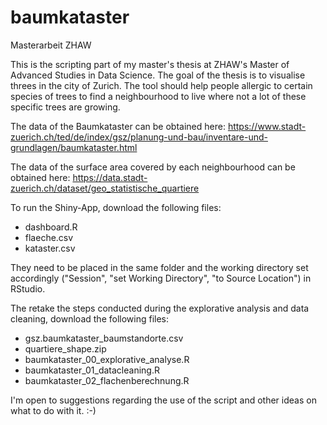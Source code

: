 # baumkataster
Masterarbeit ZHAW

This is the scripting part of my master's thesis at ZHAW's Master of Advanced Studies in Data Science. The goal of the thesis is to visualise threes in the city of Zurich. The tool should help people allergic to certain species of trees to find a neighbourhood to live where not a lot of these specific trees are growing.

The data of the Baumkataster can be obtained here: 
https://www.stadt-zuerich.ch/ted/de/index/gsz/planung-und-bau/inventare-und-grundlagen/baumkataster.html

The data of the surface area covered by each neighbourhood can be obtained here:
https://data.stadt-zuerich.ch/dataset/geo_statistische_quartiere

To run the Shiny-App, download the following files:
- dashboard.R
- flaeche.csv
- kataster.csv

They need to be placed in the same folder and the working directory set accordingly ("Session", "set Working Directory", "to Source Location") in RStudio.

The retake the steps conducted during the explorative analysis and data cleaning, download the following files:
- gsz.baumkataster_baumstandorte.csv
- quartiere_shape.zip
- baumkataster_00_explorative_analyse.R
- baumkataster_01_datacleaning.R
- baumkataster_02_flachenberechnung.R

I'm open to suggestions regarding the use of the script and other ideas on what to do with it. :-)

